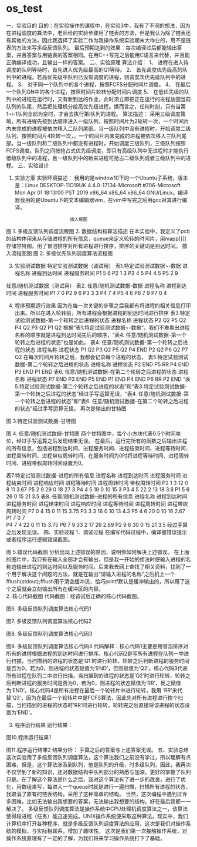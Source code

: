 # os_test
一、实验目的
目的：在实验操作的课程中，在实验3中，我有了不同的想法，因为在进程调度的算法中，老师给的实验步骤用了链表的方法，但是我认为除了链表还有其他的方法，因此我选择了实验二作为我操作系统实验期末大作业的，用不是链表的方法来写多级反馈队列。
最后预期达到的效果：每次编译过后都能输出答案，并且答案与用链表的答案相同。在用C++写完之后能用C语言来代替，并且能正确编译成功，且输出一样的答案。
二、实验原理
算法介绍：
1、	进程在进入待调度的队列等待时，首先进入优先级最高的Q1等待。
2、	首先调度优先级高的队列中的进程。若高优先级中队列已没有调度的进程，则调度次优先级队列中的进程。
3、	对于同一个队列中的各个进程，按照FCFS分配时间片调度。
4、	在最后一个队列QN中的各个进程，按照时间片轮转分配时间片调度
5、	在低优先级的队列中的进程在运行时，又有新到达的作业，此时须立即把正在运行的进程放回当前队列的队尾，然后把处理机分给高优先级进程。换而言之，任何时刻，只有当第1~i-1队列全部为空时，才会去执行第i队列的进程。
算法描述：
	采用三级调度策略，所有进程先按到达顺序进入一级队列，按照时间片为2轮转一次，一个时间片内未完成的进程被依次移入二队列尾部。当一级队列中没有进程时，开始调度二级队列，按照时间片4轮转一次，，一个时间片内未完成的进程被依次移入三队列尾部。当一级队列和二级队列中都没有进程时，开始调度三级队列，三级队列按照FCFS调度。队列之间按抢占式优先级调度，即只有高级队列中无进程时才能执行低级队列中的进程，且一级队列中的新来进程可抢占二级队列或者三级队列中的进程。
三、实验设计
1. 实验方案
实验环境描述：
我用的是window10下的一个Ubuntu子系统，版本是：Linux DESKTOP-11O19UK 4.4.0-17134-Microsoft #706-Microsoft Mon Apr 01 18:13:00 PST 2019 x86_64 x86_64 x86_64 GNU/Linux。编译器我用的是Ubuntu下的文本编辑器vim，在vim中写完之后用gcc对其进行编译。



 
                            插入框图
图 1. 多级反馈队列调度流程图
2. 数据结构和算法描述
在本实验中，我定义了pcb的结构体用来从存储进程的所有信息，queue来定义轮转的时间片，用mapp[][]存储甘特图。用了冒泡排序对所有进程进行排序，排序的关键词是到达时间。
 插入流程图图
图 2. 多级优先队列调度算法流程图

3. 实验测试数据
特定实验测试数据（调试用）
表1.特定试验测试数据¬-数据
进程名称	进程到达时间	进程服务时间
P1	5	6
P2	1	3
P3	4	5
P4	4	5
P5	2	9

任意/随机测试数据（测试用）
表2. 任意/随机测试数据-数据
进程名称	进程到达时间	进程服务时间
P1	7	0
P2	9	6
P3	3	3
P4	7	4
P5	4	6
P6	7	9
P7	0	4

4. 程序预期运行效果
因为在每一次关键的步骤之后我都有将进程的相关信息打印出来。所以在进入轮转前，所有进程会根据进程的到达时间进行排序
表3.特定试验测试数据-第一个轮转之后进程的状态
进程名称	进程状态
P2	Q2
P5	Q2
P4	Q2
P3	Q2
P1	Q2
根据“表1.特定试验测试数据¬-数据”，我们不难看出进程名称的顺序就是进程到达时间先后的顺序，“表4. 任意/随机测试数据-第一个轮转之后进程的状态”也是如此。
表4. 任意/随机测试数据-第一个轮转之后进程的状态
进程名称	进程状态
P1	Q2
P3	Q2
P5	Q2
P4	END
P2	Q2
P6	Q2
P7	Q2
在每次时间片轮转之后，我都会记录每个进程的状态，
表5.特定试验测试数据-第二个轮转之后进程的状态
进程名称	进程状态
P2	END
P5	RR
P4	END
P3	END
P1	END
表6. 任意/随机测试数据-在第二个轮转之后进程的状态
进程名称	进程状态
P7	END
P3	END
P5	END
P1	END
P4	END
P6	RR
P2	END
 “表5.特定试验测试数据-第二个轮转之后进程的状态”和“表3.特定试验测试数据-第一个轮转之后进程的状态”经过手写运算无误，“表4. 任意/随机测试数据-第一个轮转之后进程的状态”和“表6. 任意/随机测试数据-在第二个轮转之后进程的状态”经过手写运算无误。
再次是输出的甘特图
 
图 3.特定试验测试数据-甘特图
 
图 4. 任意/随机测试数据-甘特图
两个甘特图中，每个小方块代表0.5个时间单位，经过手写运算之后发现结果无误。
在最后，运行完所有的函数之后输出进程的所有信息，包括进程到达时间、进程服务时间、进程结束时间、进程等待时间、进程周转时间、进程带权周转时间，在服务时间为0时将进程等待时间、进程周转时间、进程带权周转时间设置为0。


表7.特定试验测试数据-进程的所有信息
进程名称	进程到达时间	进程服务时间	进程结束时间	进程响应时间	进程等待时间	进程周转时间	带权周转时间
P2	1	3	12	0	8	11	3.67
P5	2	9	29	0	18	27	3
P4	4	5	19	0	10	15	3
P3	4	5	22	2	13	18	3.6
P1	5	6	26	0	15	21	3.5
表8. 任意/随机测试数据-进程的所有信息
进程名称	进程到达时间	进程服务时间	进程结束时间	进程响应时间	进程等待时间	进程周转时间	进程带权周转时间
P7	0	4	15	0	11	15	3.75
P3	3	3	16	0	10	13	4.3
P5	4	6	20	0	10	16	2.67
P1	7	0	7				
P4	7	4	22	0	11	15	3.75
P6	7	9	33	2	17	26	2.89
P2	9	6	30	0	15	21	3.5
经过手算之后发现无误。
四、实验过程
1．调试过程
在编写代码过程中，编译器错误提示或者程序运行逻辑错误截图。
 
图 5.错误代码截图
 分析出现上述错误的原因，说明你如何解决上述错误。
在上面的图片中，我只有在输入全部才会有输出，但是我一开始的想法时便输入进程的名称边输出进程的到达时间以及服务时间。后来我去网上查找了相关资料，找到了一个用于解决这个问题的方法，就是在输出“请输入进程的名称”之后机上一个fflush(stdout);fflush用于清空缓冲流，恰巧printf默认是缓冲输出的，所以用了这个之后就会立刻输出所有在缓冲区的内容。     
2. 核心代码截图
代码截图：经调试后正确的核心代码截图。
 
图6. 多级反馈队列调度算法核心代码1
 
图7. 多级反馈队列调度算法核心代码2
 
图8. 多级反馈队列调度算法核心代码3
 
图9. 多级反馈队列调度算法核心代码4
代码解释：核心代码1主要是用冒泡排序对所有的进程根据进程的到达时间进行排序。核心代码2是写所有进程在队列一中进行扫描，当扫描到的进程的状态是‘Q1’时进行轮转，轮转之后判断进程的服务时间是否为0，若为0，则进程的状态赋值为‘END’，否则赋值为’Q2’。核心代码3代表所有进程在队列二中进行扫描，当扫描到的进程的状态是‘Q2’时进行轮转，轮转之后判断进程的服务时间是否为0，若为0，则进程的状态赋值为‘RR’，反之赋值为‘END’。核心代码4是所有进程在最后一个轮转片中进行轮转，我用 ‘RR’来代替‘Q3’，因为在最后一个轮转片中是FCFS算法，因此先对所有进程进行挨个扫描，当扫描到的进程的状态时’RR’时进行轮转，轮转完之后直接将该进程的状态设置为‘END’。

3. 程序运行结果
运行结果：
 
图10.程序运行结果1
 
图11.程序运行结果2
            结果分析：
手算之后的答案与上述答案无误。
五、实验总结
这次实验用了多级反馈队列调度算法，这个算法我们之前没有学过，所以理解有点困难，但是，这个算法涉及到队列，他是队列的升级，时多级队列，因此，我再次不仅学到了新的知识，还对数据结构中队列部分的熟悉与加深，更好的掌握了队列只是。在了解这个算法是什么之后，我对这个算法有了进一步的改良，进行了优化，用数组来写，每进入一个queue时就是进行一遍扫描，扫描所有进程的状态，我取消了原有的链表结构，采用了这种简单的结构。
当然，这次编程中遇到过许多困难，比如无法输出我想要的答案，无法输出我想要的结构，好在最后我都一一解决了。
多级反馈队列调度算法是操作系统中CPU处理机调度算法之一，该算法使得段进程（任务）能迅速完成。UNIX操作系统便采取这种算法。现实中，我们计算机中打开各种程序，就是多级反馈队列调度算法的应用，这次是我们对操作系统的模拟，与实际相联系，增加了趣味性。
这次是我们第一次接触操作系统，对操作系统原理有了一定的了解，为我们将来学习操作系统打下了基础。
